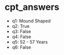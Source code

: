 # cpt_answers
 - q1: Mound Shaped
 - q2: True
 - q3: False
 - q4: False
 - q5: 52 - 57 Years
 - q6: False
